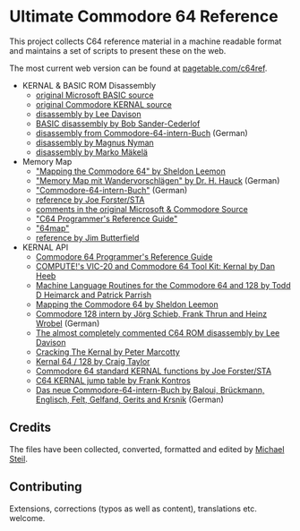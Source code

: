 # Ultimate Commodore 64 Reference

This project collects C64 reference material in a machine readable format and maintains a set of scripts to present these on the web.

The most current web version can be found at [pagetable.com/c64ref](http://pagetable.com/c64ref).

* KERNAL & BASIC ROM Disassembly
    * [original Microsoft BASIC source](c64disasm/c64disasm_ms.txt)
    * [original Commodore KERNAL source](c64disasm/c64disasm_cbm.txt)
    * [disassembly by Lee Davison](c64disasm/c64disasm_en.txt)
    * [BASIC disassembly by Bob Sander-Cederlof](c64disasm/c64disasm_sc.txt)
    * [disassembly from Commodore-64-intern-Buch](c64disasm/c64disasm_de.txt)  (German)
    * [disassembly by Magnus Nyman](c64disasm/c64disasm_mn.txt)
    * [disassembly by Marko Mäkelä](c64disasm/c64disasm_mm.txt)
* Memory Map
    * ["Mapping the Commodore 64" by Sheldon Leemon](c64mem/c64mem_mapc64.txt)
    * ["Memory Map mit Wandervorschlägen" by Dr. H. Hauck](c64mem/c64mem_64er.txt) (German)
    * ["Commodore-64-intern-Buch"](c64mem/c64mem_64intern.txt) (German)
    * [reference by Joe Forster/STA](c64mem/c64mem_sta.txt)
    * [comments in the original Microsoft & Commodore Source](c64mem/c64mem_src.txt)
    * ["C64 Programmer's Reference Guide"](c64mem/c64mem_prg.txt)
    * ["64map"](c64mem/c64mem_64map.txt)
    * [reference by Jim Butterfield](c64mem/c64mem_jb.txt)
* KERNAL API
    * [Commodore 64 Programmer's Reference Guide](kernal/kernal_prg.txt)
    * [COMPUTE!'s VIC-20 and Commodore 64 Tool Kit: Kernal by Dan Heeb](kernal/kernal_dh.txt)
    * [Machine Language Routines for the Commodore 64 and 128 by Todd D Heimarck and Patrick Parrish](kernal/kernal_mlr.txt)
    * [Mapping the Commodore 64 by Sheldon Leemon](kernal/kernal_mapc64.txt)
    * [Commodore 128 intern by Jörg Schieb, Frank Thrun and Heinz Wrobel](kernal/kernal_128intern.txt) (German)
    * [The almost completely commented C64 ROM disassembly by Lee Davison](kernal/kernal_ld.txt)
    * [Cracking The Kernal by Peter Marcotty](kernal/kernal_pm.txt)
    * [Kernal 64 / 128 by Craig Taylor](kernal/kernal_ct.txt)
    * [Commodore 64 standard KERNAL functions by Joe Forster/STA](kernal/kernal_sta.txt)
    * [C64 KERNAL jump table by Frank Kontros](kernal/kernal_fk.txt)
    * [Das neue Commodore-64-intern-Buch by Baloui, Brückmann, Englisch, Felt, Gelfand, Gerits and Krsnik](kernal/kernal_64intern.txt)  (German)

## Credits

The files have been collected, converted, formatted and edited by [Michael Steil](mailto:mist64@mac.com).

## Contributing

Extensions, corrections (typos as well as content), translations etc. welcome.

